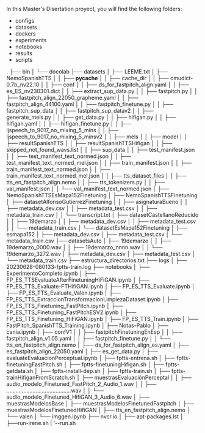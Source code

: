 In this Master's Disertation proyect, you will find the following folders:

- configs
- datasets
- dockers 
- experiments
- notebooks
- results
- scripts

.
├── bin
│   └── docolab
├── datasets
│   ├── LEEME.txt
│   ├── NemoSpanishTTS
│   │   ├── __pycache__
│   │   ├── cache_dir
│   │   ├── cmudict-0.7b_nv22.10
│   │   ├── conf
│   │   ├── ds_for_fastpitch_align.yaml
│   │   ├── es_ES_nv230301.dict
│   │   ├── extract_sup_data.py
│   │   ├── fastpitch.py
│   │   ├── fastpitch_align_22050_grapheme.yaml
│   │   ├── fastpitch_align_44100.yaml
│   │   ├── fastpitch_finetune.py
│   │   ├── fastpitch_sup_data
│   │   ├── fastpitch_sup_datav2
│   │   ├── generate_mels.py
│   │   ├── get_data.py
│   │   ├── hifigan.py
│   │   ├── hifigan.yaml
│   │   ├── hifigan_finetune.py
│   │   ├── ljspeech_to_9017_no_mixing_5_mins
│   │   ├── ljspeech_to_9017_no_mixing_5_minsv2
│   │   ├── mels
│   │   ├── model
│   │   ├── resultSpanishTTS
│   │   ├── resultSpanishTTSHifigan
│   │   ├── skipped_not_found_wavs.list
│   │   ├── sup_data
│   │   ├── test_manifest.json
│   │   ├── test_manifest_text_normed.json
│   │   ├── test_manifest_text_normed_mel.json
│   │   ├── train_manifest.json
│   │   ├── train_manifest_text_normed.json
│   │   ├── train_manifest_text_normed_mel.json
│   │   ├── tts_dataset_files
│   │   ├── tts_en_fastpitch_align.nemo
│   │   ├── tts_tokenizers.py
│   │   ├── val_manifest.json
│   │   └── val_manifest_text_normed.json
│   ├── NemoSpanishTTSEsMapa152Finetuning
│   ├── NemoSpanishTTSFinetuning
│   ├── datasetAlfonsoGutierrezFinetuning
│   │   ├── asignaturaBueno
│   │   ├── metadata_dev.csv
│   │   ├── metadata_test.csv
│   │   ├── metadata_train.csv
│   │   └── transcript.txt
│   ├── datasetCastellanoReducido
│   │   ├── 19demarzo
│   │   ├── metadata_dev.csv
│   │   ├── metadata_test.csv
│   │   └── metadata_train.csv
│   └── datasetEsMapa152Finetuning
│       ├── esmapa152
│       ├── metadata_dev.csv
│       ├── metadata_test.csv
│       └── metadata_train.csv
├── datasetsAuto
│   ├── 19demarzo
│   │   ├── 19demarzo_0000.wav
│   │   ├── 19demarzo_nnnn.wav
│   │   └── 19demarzo_3272.wav
│   ├── metadata_dev.csv
│   ├── metadata_test.csv
│   └── metadata_train.csv
├── estructura_directorios.txt
├── logs
│   ├── 20230628-080133-fptts-train.log
├── notebooks
│   ├── ExperimentoCompleto.ipynb
│   ├── FP_ES_TTSEvaluateAfterFinetuningHiFiGAN.ipynb
│   ├── FP_ES_TTS_Evaluate-FTHifiGAN.ipynb
│   ├── FP_ES_TTS_Evaluate.ipynb
│   ├── FP_ES_TTS_Evaluate_Valen.ipynb
│   ├── FP_ES_TTS_ExtraccionTransformacionLimpiezaDataset.ipynb
│   ├── FP_ES_TTS_Finetuning_FastPitch.ipynb
│   ├── FP_ES_TTS_Finetuning_FastPitchESV2.ipynb
│   ├── FP_ES_TTS_Finetuning_HiFiGAN.ipynb
│   ├── FP_ES_TTS_Train.ipynb
│   ├── FastPitch_SpanishTTS_Training.ipynb
│   ├── Notas-Pablo
│   ├── cania.ipynb
│   ├── confV1
│   │   ├── fastpitchFinetuningEnEsp
│   │   ├── fastpitch_align_v1.05.yaml
│   │   ├── fastpitch_finetune.py
│   │   └── tts_en_fastpitch_align.nemo
│   ├── ds_for_fastpitch_align_es.yaml
│   ├── es_fastpitch_align_22050.yaml
│   ├── es_get_data.py
│   ├── evaluateEvaluacionPerceptual.ipynb
│   ├── fptts-entrena.sh
│   ├── fptts-finetuningFastPitch.sh
│   ├── fptts-finetuningHifigan.sh
│   ├── fptts-getdata.sh
│   ├── fptts-install-dep.sh
│   ├── fptts-train.sh
│   ├── fptts-trainHifiganFromScratch.sh
│   ├── muestrasEvaluaciónPerceptal
│   │   ├── audio_modelo_Finetuned_FastPitch_2_Audio_1.wav
│   │   ├── ..........................................wav
│   │   └── audio_modelo_Finetuned_HifiGAN_3_Audio_6.wav
│   ├── muestrasModelosBase
│   ├── muestrasModelosFinetunedFastpitch
│   ├── muestrasModelosFinetunedHifiGAN
│   ├── tts_en_fastpitch_align.nemo
│   └── valen
│       └── imggen.ipynb
├── nvcr.io
│   ├── apt-packages.lst
│   ├──run-irene.sh
|   '--run.sh

